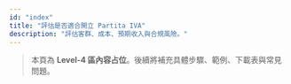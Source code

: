 ```yaml
---
id: "index"
title: "評估是否適合開立 Partita IVA"
description: "評估客群、成本、預期收入與合規風險。"
---
```


> 本頁為 **Level-4 區內容占位**。後續將補充具體步驟、範例、下載表與常見問題。
